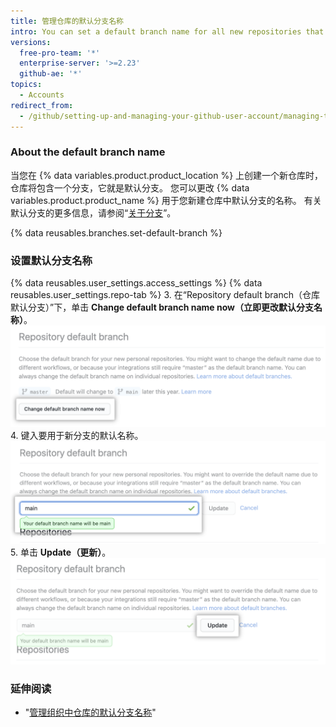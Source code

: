 ```yaml
---
title: 管理仓库的默认分支名称
intro: You can set a default branch name for all new repositories that you create.
versions:
  free-pro-team: '*'
  enterprise-server: '>=2.23'
  github-ae: '*'
topics:
  - Accounts
redirect_from:
  - /github/setting-up-and-managing-your-github-user-account/managing-the-default-branch-name-for-your-repositories
---
```

### About the default branch name

当您在 {% data variables.product.product_location %} 上创建一个新仓库时，仓库将包含一个分支，它就是默认分支。 您可以更改 {% data variables.product.product_name %} 用于您新建仓库中默认分支的名称。 有关默认分支的更多信息，请参阅“[关于分支](/github/collaborating-with-issues-and-pull-requests/about-branches#about-the-default-branch)”。

{% data reusables.branches.set-default-branch %}

### 设置默认分支名称

{% data reusables.user_settings.access_settings %}
{% data reusables.user_settings.repo-tab %}
3. 在“Repository default branch（仓库默认分支）”下，单击 **Change default branch name now（立即更改默认分支名称）**。 ![覆盖按钮](/assets/images/help/settings/repo-default-name-button.png)
4. 键入要用于新分支的默认名称。 ![输入默认名称的文本框](/assets/images/help/settings/repo-default-name-text.png)
5. 单击 **Update（更新）**。 ![更新按钮](/assets/images/help/settings/repo-default-name-update.png)

### 延伸阅读

- "[管理组织中仓库的默认分支名称](/organizations/managing-organization-settings/managing-the-default-branch-name-for-repositories-in-your-organization)"
